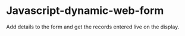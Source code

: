 # Javascript-dynamic-web-form
Add details to the form and get the records entered live on the display.
